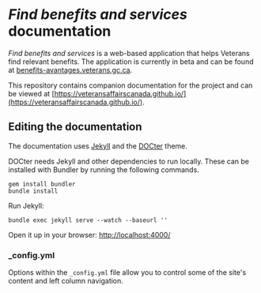 # _Find benefits and services_ documentation

_Find benefits and services_ is a web-based application that helps Veterans find relevant benefits. The application is currently in beta and can be found at [benefits-avantages.veterans.gc.ca](https://benefits-avantages.veterans.gc.ca/).


This repository contains companion documentation for the project and can be viewed at [https://veteransaffairscanada.github.io/](https://veteransaffairscanada.github.io/).

## Editing the documentation

The documentation uses [Jekyll](http://jekyllrb.com/) and the [DOCter](https://github.com/cfpb/DOCter) theme.

DOCter needs Jekyll and other dependencies to run locally. These can be installed with Bundler by running the following commands.

```
gem install bundler
bundle install
```

Run Jekyll:

```
bundle exec jekyll serve --watch --baseurl ''
```

Open it up in your browser: <http://localhost:4000/>

### \_config.yml

Options within the `_config.yml` file allow you to control some of the site's
content and left column navigation.
